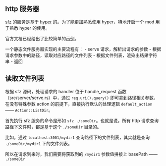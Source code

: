 ## http 服务器
[sfz](https://github.com/weihanglo/sfz) 的服务是基于 [hyper](https://github.com/hyperium/hyper) 的。为了能更加熟悉使用 hyper，特地开启一个 mod 用于熟悉 hyper 的使用。

官方文档已经给出了比较简单的[示例](https://hyper.rs/guides/server/hello-world/)。

一个静态文件服务器实现的主要流程有：
    - serve 请求，解析出请求的参数
    - 根据请求参数中的路径，读取对应路径的文件列表
    - 根据文件列表，渲染出结果字符串
    - 返回

## 读取文件列表
根据 sfz 源码，处理请求的 handler 位于 handle_request 函数（src/server/serve.rs）中，通过 `req.uri().query()` 即可拿到路径相关参数，在没有特殊参数 action 的前提下，直接执行默认的处理逻辑 `default_action` —— `Action::ListDir`。

首先执行 sfz 服务的命令是形如 `sfz ./someDir`。也就是说，所有 http 请求查询路径下文件时，都是基于这个 `./someDir` 目录的。

比如，通过 `localhost:3001/mydir1` 查询路径下的文件列表，其实就是查询 `./someDir/mydir1` 下的文件列表。

所以在请求到来时，我们需要将获取到的 `/mydir1` 参数值拼接上 basePath —— `./someDir`

    